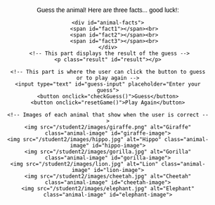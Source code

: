 <html lang="en">
<head>
<meta charset="UTF-8">
<meta name="viewport" content="width=device-width, initial-scale=1.0">
<!-- Game styling -->
<style> 
    body {
        font-family: Arial, sans-serif;
        text-align: center;
        background-image: url('your-background-image-url.jpg');
        background-size: cover;
        background-position: center;
        height: 100vh;
        margin: 0;
        padding: 0;
        color: black; 
    }
    #game-container {
        padding: 20px; 
    }
    .result {
        font-size: 18px;
        margin-top: 10px;
    }
    .result.correct {
        color: green;
    }
    .result.incorrect {
        color: red;
    }
    button {
        color: black; 
        background-color: white; 
    }
    .animal-image {
        display: none; 
        max-width: 200px; 
        margin-top: 20px; 
    }
</style>
</head>
<body>
<!-- This is where the game elements are established -->
<div id="game-container">
      <!-- Intro to the game -->
    <p>Guess the animal! Here are three facts... good luck!:</p>

    <div id="animal-facts">
        <span id="fact1"></span><br>
        <span id="fact2"></span><br>
        <span id="fact3"></span><br>
    </div>
     <!-- This part displays the result of the guess -->
    <p class="result" id="result"></p>

    <!-- This part is where the user can click the button to guess or to play again -->
    <input type="text" id="guess-input" placeholder="Enter your guess">
    <button onclick="checkGuess()">Guess</button>
    <button onclick="resetGame()">Play Again</button>

    <!-- Images of each animal that show when the user is correct -->
    <img src="/student2/images/giraffe.png" alt="Giraffe" class="animal-image" id="giraffe-image">
    <img src="/student2/images/hippo.jpg" alt="Hippo" class="animal-image" id="hippo-image">
    <img src="/student2/images/gorilla.jpg" alt="Gorilla" class="animal-image" id="gorilla-image">
    <img src="/student2/images/lion.jpg" alt="Lion" class="animal-image" id="lion-image">
    <img src="/student2/images/cheetah.jpg" alt="Cheetah" class="animal-image" id="cheetah-image">
    <img src="/student2/images/elephant.jpg" alt="Elephant" class="animal-image" id="elephant-image">
</div>

<script>
    //List of animals with facts for each one to be listed, along with their corresponding image ids
    const animals = [
        { name: "giraffe", facts: ["Tallest land animal", "Has a long neck", "Spots on body"], imageId: "giraffe-image" },
        { name: "hippo", facts: ["Large herbivorous mammal", "Semi-aquatic", "Has large jaws"], imageId: "hippo-image" },
        { name: "gorilla", facts: ["Largest primate", "Native to Africa", "Highly intelligent"], imageId: "gorilla-image" },
        { name: "lion", facts: ["King of the jungle", "Social animals", "Distinctive mane"], imageId: "lion-image" },
        { name: "cheetah", facts: ["Fastest land animal", "Can accelerate from 0 to 60 mph in just a few seconds", "Distinctive black tear stripes"], imageId: "cheetah-image" },
        { name: "elephant", facts: ["Largest land animal", "Has tusks", "Highly intelligent and social"], imageId: "elephant-image" }
    ];

    let selectedAnimal;
    //This function starts the game by listing the animal's facts
    function startGame() {
        const randomAnimalIndex = Math.floor(Math.random() * animals.length);
        selectedAnimal = animals[randomAnimalIndex];
        document.getElementById('fact1').textContent = selectedAnimal.facts[0];
        document.getElementById('fact2').textContent = selectedAnimal.facts[1];
        document.getElementById('fact3').textContent = selectedAnimal.facts[2];
        document.getElementById('result').textContent = "";
        const animalImages = document.querySelectorAll('.animal-image');
        animalImages.forEach(image => {
            image.style.display = 'none';
        });
    }
    
    //This calls the startgame procedure
    startGame();

    //This function checks the user's guess
 function checkGuess() {
    const guessInput = document.getElementById('guess-input').value.trim().toLowerCase();
    let correctGuess = false;
    
    //This iterates through each animal to compare the guess with the animal's name (this code segment was partially generated using {chatgpt})
    animals.forEach(animal => {
        if (guessInput === animal.name) {
            //If their guess is correct then the program displays a congratulations message
            if (selectedAnimal.name === guessInput) {
                document.getElementById('result').textContent = "Congratulations you got it right!";
                document.getElementById('result').className = "result correct";
                document.getElementById(animal.imageId).style.display = 'block';
                correctGuess = true;
            //If their guess is not correct, it shows a nice try message
            } else {
                document.getElementById('result').textContent = "You guessed the animal, but it's not the one we're thinking of!";
                document.getElementById('result').className = "result incorrect";
            }
        }
    });
    //This is for when the user guesses an animal that is not in the defined animal list
    if (!correctGuess) {
        document.getElementById('result').textContent = "Nice try, but that's not the correct animal.";
        document.getElementById('result').className = "result incorrect";
    }
}

    //This function restarts the game
    function resetGame() {
        document.getElementById('guess-input').value = ""; 
        startGame(); 
    }
</script>

</body>
</html>
